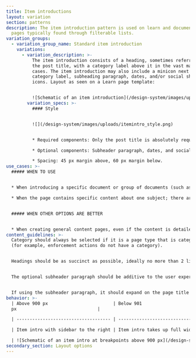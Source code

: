 ```yaml
---
title: Item introductions
layout: variation
section: patterns
description: The item introduction pattern is used on learn and document detail
  pages typically found through filterable lists.
variation_groups:
  - variation_group_name: Standard item introduction
    variations:
      - variation_description: >-
          The item introduction consists of a heading, sometimes referred to as
          the post title, with a category label above it in the vast majority of
          cases. The item introduction may also include a minicon next to the
          category label, subheading paragraph, dates, and/or social sharing
          icons. Layout as seen on a Learn page template:


          ![Schematic of an item introduction](/design-system/images/uploads/itemintro_intro.png)
        variation_specs: >-
          #### Style


          ![](/design-system/images/uploads/itemintro_style.png)


          * Required components: Only the post title is absolutely required and the category label should be used in the vast majority of cases. (Category label minicons are optional.)

          * Optional components: Subheader paragraph, dates, and social sharing icons.

          * Spacing: 45 px margin above, 60 px margin below.
use_cases: >-
  ##### WHEN TO USE


  * When introducing a specific document or group of documents (such as a report, rule, or enforcement action) linked through a filterable list.

  * When the page contains specific content about one subject; there aren’t any child pages that drill down to anything more specific.


  ##### WHEN OTHER OPTIONS ARE BETTER


  * When creating general content pages, even if the content is detailed or lengthy.
content_guidelines: >-
  Category should always be selected if it is a page type that is categorized
  (for example, enforcement actions do not have a category).


  Headings should be as succinct as possible, ideally no more than 2 lines at max column width; 80 characters or less.


  The optional subheader paragraph should be additive to the user experience. Most pages currently using this component do not use the subheader element.


  If using the subheader paragraph, it should expand on the page title and help explain why the reader should care. No more than 2 sentences; 50 words.
behavior: >-
  | Above 900 px                         | Below 901
  px                               |

  | ------------------------------------ | ------------------------------------------ |

  | Item intro with sidebar to the right | Item intro takes up full width of viewport |

  | ![Schematic of an item intro at breakpoints above 900 px](/design-system/images/uploads/itemintro_behavior1.png) | ![schematic of an item intro at breakpionts below 901 px](/design-system/images/uploads/itemintro_behavior2.png) |
secondary_section: Layout options
---
```


